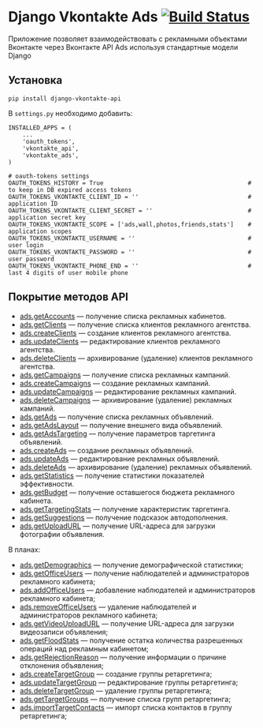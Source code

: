 Django Vkontakte Ads [![Build Status](https://travis-ci.org/ramusus/django-vkontakte-ads.png?branch=master)](https://travis-ci.org/ramusus/django-vkontakte-ads)
====================

Приложение позволяет взаимодействовать с рекламными объектами Вконтакте через Вконтакте API Ads используя стандартные модели Django

Установка
---------

    pip install django-vkontakte-api

В `settings.py` необходимо добавить:

    INSTALLED_APPS = (
        ...
        'oauth_tokens',
        'vkontakte_api',
        'vkontakte_ads',
    )

    # oauth-tokens settings
    OAUTH_TOKENS_HISTORY = True                                         # to keep in DB expired access tokens
    OAUTH_TOKENS_VKONTAKTE_CLIENT_ID = ''                               # application ID
    OAUTH_TOKENS_VKONTAKTE_CLIENT_SECRET = ''                           # application secret key
    OAUTH_TOKENS_VKONTAKTE_SCOPE = ['ads,wall,photos,friends,stats']    # application scopes
    OAUTH_TOKENS_VKONTAKTE_USERNAME = ''                                # user login
    OAUTH_TOKENS_VKONTAKTE_PASSWORD = ''                                # user password
    OAUTH_TOKENS_VKONTAKTE_PHONE_END = ''                               # last 4 digits of user mobile phone

Покрытие методов API
--------------------

* [ads.getAccounts](http://vk.com/developers.php?oid=-1&p=ads.getAccounts) — получение списка рекламных кабинетов.
* [ads.getClients](http://vk.com/developers.php?oid=-1&p=ads.getClients) — получение списка клиентов рекламного агентства.
* [ads.createClients](http://vk.com/developers.php?oid=-1&p=ads.createClients) — создание клиентов рекламного агентства.
* [ads.updateClients](http://vk.com/developers.php?oid=-1&p=ads.updateClients) — редактирование клиентов рекламного агентства.
* [ads.deleteClients](http://vk.com/developers.php?oid=-1&p=ads.deleteClients) — архивирование (удаление) клиентов рекламного агентства.
* [ads.getCampaigns](http://vk.com/developers.php?oid=-1&p=ads.getCampaigns) — получение списка рекламных кампаний.
* [ads.createCampaigns](http://vk.com/developers.php?oid=-1&p=ads.createCampaigns) — создание рекламных кампаний.
* [ads.updateCampaigns](http://vk.com/developers.php?oid=-1&p=ads.updateCampaigns) — редактирование рекламных кампаний.
* [ads.deleteCampaigns](http://vk.com/developers.php?oid=-1&p=ads.deleteCampaigns) — архивирование (удаление) рекламных кампаний.
* [ads.getAds](http://vk.com/developers.php?oid=-1&p=ads.getAds) — получение списка рекламных объявлений.
* [ads.getAdsLayout](http://vk.com/developers.php?oid=-1&p=ads.getAdsLayout) — получение внешнего вида объявлений.
* [ads.getAdsTargeting](http://vk.com/developers.php?oid=-1&p=ads.getAdsTargeting) — получение параметров таргетинга объявлений.
* [ads.createAds](http://vk.com/developers.php?oid=-1&p=ads.createAds) — создание рекламных объявлений.
* [ads.updateAds](http://vk.com/developers.php?oid=-1&p=ads.updateAds) — редактирование рекламных объявлений.
* [ads.deleteAds](http://vk.com/developers.php?oid=-1&p=ads.deleteAds) — архивирование (удаление) рекламных объявлений.
* [ads.getStatistics](http://vk.com/developers.php?oid=-1&p=ads.getStatistics) — получение статистики показателей эффективности.
* [ads.getBudget](http://vk.com/developers.php?oid=-1&p=ads.getBudget) — получение оставшегося бюджета рекламного кабинета.
* [ads.getTargetingStats](http://vk.com/developers.php?oid=-1&p=ads.getTargetingStats) — получение характеристик таргетинга.
* [ads.getSuggestions](http://vk.com/developers.php?oid=-1&p=ads.getSuggestions) — получение подсказок автодополнения.
* [ads.getUploadURL](http://vk.com/developers.php?oid=-1&p=ads.getUploadURL) — получение URL-адреса для загрузки фотографии объявления.

В планах:

* [ads.getDemographics](http://vk.com/developers.php?oid=-1&p=ads.getDemographics) — получение демографической статистики;
* [ads.getOfficeUsers](http://vk.com/developers.php?oid=-1&p=ads.getOfficeUsers) — получение наблюдателей и администраторов рекламного кабинета;
* [ads.addOfficeUsers](http://vk.com/developers.php?oid=-1&p=ads.addOfficeUsers) — добавление наблюдателей и администраторов рекламного кабинета;
* [ads.removeOfficeUsers](http://vk.com/developers.php?oid=-1&p=ads.removeOfficeUsers) — удаление наблюдателей и администраторов рекламного кабинета;
* [ads.getVideoUploadURL](http://vk.com/developers.php?oid=-1&p=ads.getVideoUploadURL) — получение URL-адреса для загрузки видеозаписи объявления;
* [ads.getFloodStats](http://vk.com/developers.php?oid=-1&p=ads.getFloodStats) — получение остатка количества разрешенных операций над рекламным кабинетом;
* [ads.getRejectionReason](http://vk.com/developers.php?oid=-1&p=ads.getRejectionReason) — получение информации о причине отклонения объявления;
* [ads.createTargetGroup](http://vk.com/developers.php?oid=-1&p=ads.createTargetGroup) — создание группы ретаргетинга;
* [ads.updateTargetGroup](http://vk.com/developers.php?oid=-1&p=ads.updateTargetGroup) — редактирование группы ретаргетинга;
* [ads.deleteTargetGroup](http://vk.com/developers.php?oid=-1&p=ads.deleteTargetGroup) — удаление группы ретаргетинга;
* [ads.getTargetGroups](http://vk.com/developers.php?oid=-1&p=ads.getTargetGroups) — получение списка групп ретаргетинга;
* [ads.importTargetContacts](http://vk.com/developers.php?oid=-1&p=ads.importTargetContacts) — импорт списка контактов в группу ретаргетинга;